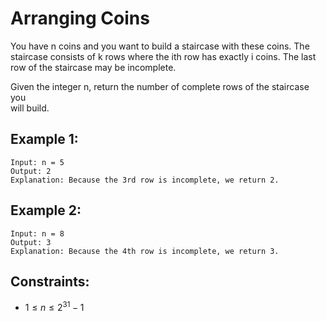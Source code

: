 # Arranging Coins

You have n coins and you want to build a staircase with these coins. The  
staircase consists of k rows where the ith row has exactly i coins. The last  
row of the staircase may be incomplete.

Given the integer n, return the number of complete rows of the staircase you  
will build.

## Example 1:

    Input: n = 5
    Output: 2
    Explanation: Because the 3rd row is incomplete, we return 2.

## Example 2:

    Input: n = 8
    Output: 3
    Explanation: Because the 4th row is incomplete, we return 3.

## Constraints:

* $1 \le n \le 2^{31} - 1$

